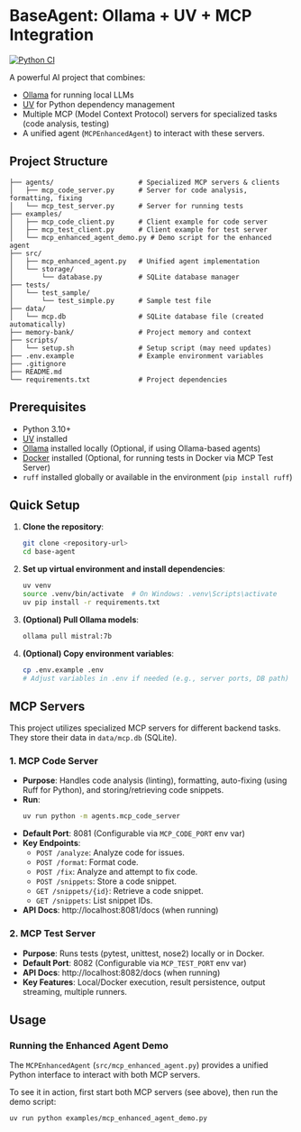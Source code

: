 # BaseAgent: Ollama + UV + MCP Integration

[![Python CI](https://github.com/USER/REPO/actions/workflows/ci.yml/badge.svg)](https://github.com/USER/REPO/actions/workflows/ci.yml)

A powerful AI project that combines:
- [Ollama](https://github.com/ollama/ollama) for running local LLMs
- [UV](https://github.com/astral-sh/uv) for Python dependency management
- Multiple MCP (Model Context Protocol) servers for specialized tasks (code analysis, testing)
- A unified agent (`MCPEnhancedAgent`) to interact with these servers.

## Project Structure

```
├── agents/                     # Specialized MCP servers & clients
│   ├── mcp_code_server.py      # Server for code analysis, formatting, fixing
│   └── mcp_test_server.py      # Server for running tests
├── examples/
│   ├── mcp_code_client.py      # Client example for code server
│   ├── mcp_test_client.py      # Client example for test server
│   └── mcp_enhanced_agent_demo.py # Demo script for the enhanced agent
├── src/
│   ├── mcp_enhanced_agent.py   # Unified agent implementation
│   └── storage/
│       └── database.py         # SQLite database manager
├── tests/
│   └── test_sample/
│       └── test_simple.py      # Sample test file
├── data/
│   └── mcp.db                  # SQLite database file (created automatically)
├── memory-bank/                # Project memory and context
├── scripts/
│   └── setup.sh                # Setup script (may need updates)
├── .env.example                # Example environment variables
├── .gitignore
├── README.md
└── requirements.txt            # Project dependencies
```

## Prerequisites

- Python 3.10+
- [UV](https://github.com/astral-sh/uv) installed
- [Ollama](https://github.com/ollama/ollama) installed locally (Optional, if using Ollama-based agents)
- [Docker](https://www.docker.com/) installed (Optional, for running tests in Docker via MCP Test Server)
- `ruff` installed globally or available in the environment (`pip install ruff`)

## Quick Setup

1.  **Clone the repository**:
    ```bash
    git clone <repository-url>
    cd base-agent 
    ```

2.  **Set up virtual environment and install dependencies**:
    ```bash
    uv venv
    source .venv/bin/activate  # On Windows: .venv\Scripts\activate
    uv pip install -r requirements.txt
    ```

3.  **(Optional) Pull Ollama models**:
    ```bash
    ollama pull mistral:7b
    ```

4.  **(Optional) Copy environment variables**:
    ```bash
    cp .env.example .env 
    # Adjust variables in .env if needed (e.g., server ports, DB path)
    ```

## MCP Servers

This project utilizes specialized MCP servers for different backend tasks. They store their data in `data/mcp.db` (SQLite).

### 1. MCP Code Server

- **Purpose**: Handles code analysis (linting), formatting, auto-fixing (using Ruff for Python), and storing/retrieving code snippets.
- **Run**: 
  ```bash
  uv run python -m agents.mcp_code_server
  ```
- **Default Port**: 8081 (Configurable via `MCP_CODE_PORT` env var)
- **Key Endpoints**:
    - `POST /analyze`: Analyze code for issues.
    - `POST /format`: Format code.
    - `POST /fix`: Analyze and attempt to fix code.
    - `POST /snippets`: Store a code snippet.
    - `GET /snippets/{id}`: Retrieve a code snippet.
    - `GET /snippets`: List snippet IDs.
- **API Docs**: http://localhost:8081/docs (when running)

### 2. MCP Test Server

- **Purpose**: Runs tests (pytest, unittest, nose2) locally or in Docker.
- **Default Port**: 8082 (Configurable via `MCP_TEST_PORT` env var)
- **API Docs**: http://localhost:8082/docs (when running)
- **Key Features**: Local/Docker execution, result persistence, output streaming, multiple runners.

## Usage

### Running the Enhanced Agent Demo

The `MCPEnhancedAgent` (`src/mcp_enhanced_agent.py`) provides a unified Python interface to interact with both MCP servers.

To see it in action, first start both MCP servers (see above), then run the demo script:

```bash
uv run python examples/mcp_enhanced_agent_demo.py
```